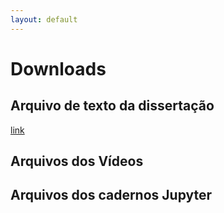 ```yaml
---
layout: default
---
```

# Downloads

## Arquivo de texto da dissertação
[link](../pdf/dissertação.pdf)

<object data="../pdf/dissertação.pdf" width="600" height="800" type='application/pdf'/></object>

## Arquivos dos Vídeos

## Arquivos dos cadernos Jupyter
